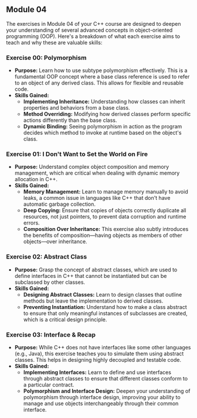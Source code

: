 ## Module 04
The exercises in Module 04 of your C++ course are designed to deepen your understanding of several advanced concepts in object-oriented programming (OOP). Here's a breakdown of what each exercise aims to teach and why these are valuable skills:

### Exercise 00: Polymorphism
- **Purpose:** Learn how to use subtype polymorphism effectively. This is a fundamental OOP concept where a base class reference is used to refer to an object of any derived class. This allows for flexible and reusable code.
- **Skills Gained:**
  - **Implementing Inheritance:** Understanding how classes can inherit properties and behaviors from a base class.
  - **Method Overriding:** Modifying how derived classes perform specific actions differently than the base class.
  - **Dynamic Binding:** Seeing polymorphism in action as the program decides which method to invoke at runtime based on the object's class.

### Exercise 01: I Don't Want to Set the World on Fire
- **Purpose:** Understand complex object composition and memory management, which are critical when dealing with dynamic memory allocation in C++.
- **Skills Gained:**
  - **Memory Management:** Learn to manage memory manually to avoid leaks, a common issue in languages like C++ that don't have automatic garbage collection.
  - **Deep Copying:** Ensure that copies of objects correctly duplicate all resources, not just pointers, to prevent data corruption and runtime errors.
  - **Composition Over Inheritance:** This exercise also subtly introduces the benefits of composition—having objects as members of other objects—over inheritance.

### Exercise 02: Abstract Class
- **Purpose:** Grasp the concept of abstract classes, which are used to define interfaces in C++ that cannot be instantiated but can be subclassed by other classes.
- **Skills Gained:**
  - **Designing Abstract Classes:** Learn to design classes that outline methods but leave the implementation to derived classes.
  - **Preventing Instantiation:** Understand how to make a class abstract to ensure that only meaningful instances of subclasses are created, which is a critical design principle.

### Exercise 03: Interface & Recap
- **Purpose:** While C++ does not have interfaces like some other languages (e.g., Java), this exercise teaches you to simulate them using abstract classes. This helps in designing highly decoupled and testable code.
- **Skills Gained:**
  - **Implementing Interfaces:** Learn to define and use interfaces through abstract classes to ensure that different classes conform to a particular contract.
  - **Polymorphism and Interface Design:** Deepen your understanding of polymorphism through interface design, improving your ability to manage and use objects interchangeably through their common interface.

